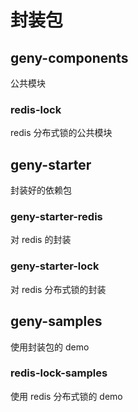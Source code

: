 # 封装包

## geny-components 
公共模块

### redis-lock 
redis 分布式锁的公共模块

## geny-starter 
封装好的依赖包

### geny-starter-redis
对 redis 的封装

### geny-starter-lock
对 redis 分布式锁的封装

## geny-samples 
使用封装包的 demo

### redis-lock-samples
使用 redis 分布式锁的 demo